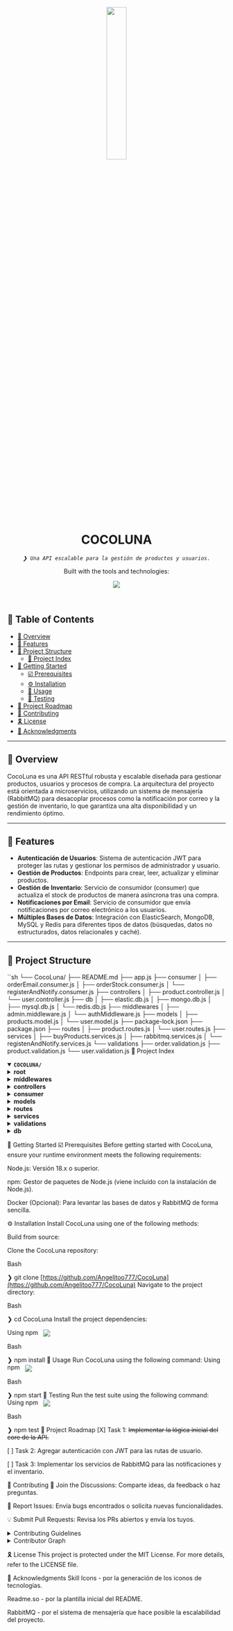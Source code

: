 <p align="center">
    <img src="https://img.icons8.com/external-tal-revivo-duo-tal-revivo/100/external-markdown-a-lightweight-markup-language-with-plain-text-formatting-syntax-logo-duo-tal-revivo.png" align="center" width="30%">
</p>
<p align="center"><h1 align="center">COCOLUNA</h1></p>
<p align="center">
	<em><code>❯ Una API escalable para la gestión de productos y usuarios.</code></em>
</p>
<p align="center">
	</p>
<p align="center">Built with the tools and technologies:</p>
<p align="center">
	<a href="https://skillicons.dev">
		<img src="https://skillicons.dev/icons?i=express,md,redis,sequelize,nodejs">
	</a></p>
<br>

## 🔗 Table of Contents

- [📍 Overview](#-overview)
- [👾 Features](#-features)
- [📁 Project Structure](#-project-structure)
  - [📂 Project Index](#-project-index)
- [🚀 Getting Started](#-getting-started)
  - [☑️ Prerequisites](#-prerrequisitos)
  - [⚙️ Installation](#-instalación)
  - [🤖 Usage](#-uso)
  - [🧪 Testing](#-pruebas)
- [📌 Project Roadmap](#-project-roadmap)
- [🔰 Contributing](#-contributing)
- [🎗 License](#-license)
- [🙌 Acknowledgments](#-acknowledgments)

---

## 📍 Overview

CocoLuna es una API RESTful robusta y escalable diseñada para gestionar productos, usuarios y procesos de compra. La arquitectura del proyecto está orientada a microservicios, utilizando un sistema de mensajería (RabbitMQ) para desacoplar procesos como la notificación por correo y la gestión de inventario, lo que garantiza una alta disponibilidad y un rendimiento óptimo.

---

## 👾 Features

* **Autenticación de Usuarios**: Sistema de autenticación JWT para proteger las rutas y gestionar los permisos de administrador y usuario.
* **Gestión de Productos**: Endpoints para crear, leer, actualizar y eliminar productos.
* **Gestión de Inventario**: Servicio de consumidor (consumer) que actualiza el stock de productos de manera asíncrona tras una compra.
* **Notificaciones por Email**: Servicio de consumidor que envía notificaciones por correo electrónico a los usuarios.
* **Múltiples Bases de Datos**: Integración con ElasticSearch, MongoDB, MySQL y Redis para diferentes tipos de datos (búsquedas, datos no estructurados, datos relacionales y caché).

---

## 📁 Project Structure

``sh
└── CocoLuna/
    ├── README.md
    ├── app.js
    ├── consumer
    │   ├── orderEmail.consumer.js
    │   ├── orderStock.consumer.js
    │   └── registerAndNotify.consumer.js
    ├── controllers
    │   ├── product.controller.js
    │   └── user.controller.js
    ├── db
    │   ├── elastic.db.js
    │   ├── mongo.db.js
    │   ├── mysql.db.js
    │   └── redis.db.js
    ├── middlewares
    │   ├── admin.middleware.js
    │   └── authMiddleware.js
    ├── models
    │   ├── products.model.js
    │   └── user.model.js
    ├── package-lock.json
    ├── package.json
    ├── routes
    │   ├── product.routes.js
    │   └── user.routes.js
    ├── services
    │   ├── buyProducts.services.js
    │   ├── rabbitmq.services.js
    │   └── registenAndNotify.services.js
    └── validations
        ├── order.validation.js
        ├── product.validation.js
        └── user.validation.js
📂 Project Index
<details open>
<summary><b><code>COCOLUNA/</code></b></summary>
<details> <summary><b>root</b></summary>
<blockquote>
<table>
<tr>
<td><b><a href='https://github.com/Angelitoo777/CocoLuna/blob/master/app.js'>app.js</a></b></td>
<td>Punto de entrada de la aplicación, configura Express y los middlewares globales.</td>
</tr>
<tr>
<td><b><a href='https://github.com/Angelitoo777/CocoLuna/blob/master/package-lock.json'>package-lock.json</a></b></td>
<td>Define las dependencias exactas del proyecto.</td>
</tr>
<tr>
<td><b><a href='https://github.com/Angelitoo777/CocoLuna/blob/master/package.json'>package.json</a></b></td>
<td>Configuración del proyecto, scripts, dependencias.</td>
</tr>
</table>
</blockquote>
</details>
<details> <summary><b>middlewares</b></summary>
<blockquote>
<table>
<tr>
<td><b><a href='https://github.com/Angelitoo777/CocoLuna/blob/master/middlewares/authMiddleware.js'>authMiddleware.js</a></b></td>
<td>Middleware para verificar tokens de autenticación (JWT).</td>
</tr>
<tr>
<td><b><a href='https://github.com/Angelitoo777/CocoLuna/blob/master/middlewares/admin.middleware.js'>admin.middleware.js</a></b></td>
<td>Middleware para restringir el acceso a rutas solo para administradores.</td>
</tr>
</table>
</blockquote>
</details>
<details> <summary><b>controllers</b></summary>
<blockquote>
<table>
<tr>
<td><b><a href='https://github.com/Angelitoo777/CocoLuna/blob/master/controllers/user.controller.js'>user.controller.js</a></b></td>
<td>Maneja la lógica de las peticiones relacionadas con los usuarios.</td>
</tr>
<tr>
<td><b><a href='https://github.com/Angelitoo777/CocoLuna/blob/master/controllers/product.controller.js'>product.controller.js</a></b></td>
<td>Maneja la lógica de las peticiones relacionadas con los productos.</td>
</tr>
</table>
</blockquote>
</details>
<details> <summary><b>consumer</b></summary>
<blockquote>
<table>
<tr>
<td><b><a href='https://github.com/Angelitoo777/CocoLuna/blob/master/consumer/orderEmail.consumer.js'>orderEmail.consumer.js</a></b></td>
<td>Consume mensajes de la cola de RabbitMQ para enviar correos de confirmación de compra.</td>
</tr>
<tr>
<td><b><a href='https://github.com/Angelitoo777/CocoLuna/blob/master/consumer/orderStock.consumer.js'>orderStock.consumer.js</a></b></td>
<td>Consume mensajes de la cola para actualizar el inventario de productos.</td>
</tr>
<tr>
<td><b><a href='https://github.com/Angelitoo777/CocoLuna/blob/master/consumer/registerAndNotify.consumer.js'>registerAndNotify.consumer.js</a></b></td>
<td>Consume mensajes para notificar sobre nuevos registros de usuarios.</td>
</tr>
</table>
</blockquote>
</details>
<details> <summary><b>models</b></summary>
<blockquote>
<table>
<tr>
<td><b><a href='https://github.com/Angelitoo777/CocoLuna/blob/master/models/user.model.js'>user.model.js</a></b></td>
<td>Definición del modelo de datos para los usuarios (Sequelize).</td>
</tr>
<tr>
<td><b><a href='https://github.com/Angelitoo777/CocoLuna/blob/master/models/products.model.js'>products.model.js</a></b></td>
<td>Definición del modelo de datos para los productos (Sequelize).</td>
</tr>
</table>
</blockquote>
</details>
<details> <summary><b>routes</b></summary>
<blockquote>
<table>
<tr>
<td><b><a href='https://github.com/Angelitoo777/CocoLuna/blob/master/routes/product.routes.js'>product.routes.js</a></b></td>
<td>Define los endpoints de la API para la gestión de productos.</td>
</tr>
<tr>
<td><b><a href='https://github.com/Angelitoo777/CocoLuna/blob/master/routes/user.routes.js'>user.routes.js</a></b></td>
<td>Define los endpoints de la API para la gestión de usuarios.</td>
</tr>
</table>
</blockquote>
</details>
<details> <summary><b>services</b></summary>
<blockquote>
<table>
<tr>
<td><b><a href='https://github.com/Angelitoo777/CocoLuna/blob/master/services/rabbitmq.services.js'>rabbitmq.services.js</a></b></td>
<td>Servicio para la conexión y publicación de mensajes en RabbitMQ.</td>
</tr>
<tr>
<td><b><a href='https://github.com/Angelitoo777/CocoLuna/blob/master/services/buyProducts.services.js'>buyProducts.services.js</a></b></td>
<td>Lógica de negocio para el proceso de compra de productos.</td>
</tr>
<tr>
<td><b><a href='https://github.com/Angelitoo777/CocoLuna/blob/master/services/registenAndNotify.services.js'>registenAndNotify.services.js</a></b></td>
<td>Lógica de negocio para el registro de usuarios y notificación.</td>
</tr>
</table>
</blockquote>
</details>
<details> <summary><b>validations</b></summary>
<blockquote>
<table>
<tr>
<td><b><a href='https://github.com/Angelitoo777/CocoLuna/blob/master/validations/order.validation.js'>order.validation.js</a></b></td>
<td>Esquema de validación para las peticiones de compra.</td>
</tr>
<tr>
<td><b><a href='https://github.com/Angelitoo777/CocoLuna/blob/master/validations/user.validation.js'>user.validation.js</a></b></td>
<td>Esquema de validación para los datos de usuario.</td>
</tr>
<tr>
<td><b><a href='https://github.com/Angelitoo777/CocoLuna/blob/master/validations/product.validation.js'>product.validation.js</a></b></td>
<td>Esquema de validación para los datos de producto.</td>
</tr>
</table>
</blockquote>
</details>
<details> <summary><b>db</b></summary>
<blockquote>
<table>
<tr>
<td><b><a href='https://github.com/Angelitoo777/CocoLuna/blob/master/db/elastic.db.js'>elastic.db.js</a></b></td>
<td>Configuración de la conexión a la base de datos de ElasticSearch.</td>
</tr>
<tr>
<td><b><a href='https://github.com/Angelitoo777/CocoLuna/blob/master/db/mysql.db.js'>mysql.db.js</a></b></td>
<td>Configuración de la conexión a la base de datos de MySQL.</td>
</tr>
<tr>
<td><b><a href='https://github.com/Angelitoo777/CocoLuna/blob/master/db/redis.db.js'>redis.db.js</a></b></td>
<td>Configuración de la conexión a la base de datos de Redis.</td>
</tr>
<tr>
<td><b><a href='https://github.com/Angelitoo777/CocoLuna/blob/master/db/mongo.db.js'>mongo.db.js</a></b></td>
<td>Configuración de la conexión a la base de datos de MongoDB.</td>
</tr>
</table>
</blockquote>
</details>
</details>

🚀 Getting Started
☑️ Prerequisites
Before getting started with CocoLuna, ensure your runtime environment meets the following requirements:

Node.js: Versión 18.x o superior.

npm: Gestor de paquetes de Node.js (viene incluido con la instalación de Node.js).

Docker (Opcional): Para levantar las bases de datos y RabbitMQ de forma sencilla.

⚙️ Installation
Install CocoLuna using one of the following methods:

Build from source:

Clone the CocoLuna repository:

Bash

❯ git clone [https://github.com/Angelitoo777/CocoLuna](https://github.com/Angelitoo777/CocoLuna)
Navigate to the project directory:

Bash

❯ cd CocoLuna
Install the project dependencies:

Using npm   <img align="center" src="https://img.shields.io/badge/npm-CB3837.svg?style={badge_style}&logo=npm&logoColor=white" />

Bash

❯ npm install
🤖 Usage
Run CocoLuna using the following command:
Using npm   <img align="center" src="https://img.shields.io/badge/npm-CB3837.svg?style={badge_style}&logo=npm&logoColor=white" />

Bash

❯ npm start
🧪 Testing
Run the test suite using the following command:
Using npm   <img align="center" src="https://img.shields.io/badge/npm-CB3837.svg?style={badge_style}&logo=npm&logoColor=white" />

Bash

❯ npm test
📌 Project Roadmap
[X] Task 1: <strike>Implementar la lógica inicial del core de la API.</strike>

[ ] Task 2: Agregar autenticación con JWT para las rutas de usuario.

[ ] Task 3: Implementar los servicios de RabbitMQ para las notificaciones y el inventario.

🔰 Contributing
💬 Join the Discussions: Comparte ideas, da feedback o haz preguntas.

🐛 Report Issues: Envía bugs encontrados o solicita nuevas funcionalidades.

💡 Submit Pull Requests: Revisa los PRs abiertos y envía los tuyos.

<details closed>
<summary>Contributing Guidelines</summary>

Fork the Repository: Primero, haz un fork del repositorio a tu cuenta de GitHub.

Clone Locally: Clona tu fork a tu máquina local.

Bash

git clone [https://github.com/Angelitoo777/CocoLuna](https://github.com/Angelitoo777/CocoLuna)
Create a New Branch: Trabaja siempre en una nueva rama con un nombre descriptivo.

Bash

git checkout -b nueva-funcionalidad-x
Make Your Changes: Desarrolla y prueba tus cambios localmente.

Commit Your Changes: Confirma tus cambios con un mensaje claro y conciso.

Bash

git commit -m 'Implementada nueva funcionalidad X.'
Push to github: Sube los cambios a tu repositorio forkeado.

Bash

git push origin nueva-funcionalidad-x
Submit a Pull Request: Crea un PR contra el repositorio original. Describe claramente los cambios que has hecho.

Review: Una vez que tu PR sea revisado y aprobado, se fusionará con la rama principal. ¡Gracias por tu contribución!

</details>

<details closed>
<summary>Contributor Graph</summary>
<br>
<p align="left">
<a href="https://github.com{/Angelitoo777/CocoLuna/}graphs/contributors">
<img src="https://contrib.rocks/image?repo=Angelitoo777/CocoLuna">
</a>
</p>
</details>

🎗 License
This project is protected under the MIT License. For more details, refer to the LICENSE file.

🙌 Acknowledgments
Skill Icons - por la generación de los iconos de tecnologías.

Readme.so - por la plantilla inicial del README.

RabbitMQ - por el sistema de mensajería que hace posible la escalabilidad del proyecto.
